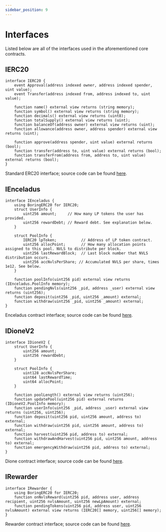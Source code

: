 ```yaml
---
sidebar_position: 9
---
```


# Interfaces

Listed below are all of the interfaces used in the aforementioned core contracts.

## IERC20

```solidity
interface IERC20 {
    event Approval(address indexed owner, address indexed spender, uint value);
    event Transfer(address indexed from, address indexed to, uint value);

    function name() external view returns (string memory);
    function symbol() external view returns (string memory);
    function decimals() external view returns (uint8);
    function totalSupply() external view returns (uint);
    function balanceOf(address owner) external view returns (uint);
    function allowance(address owner, address spender) external view returns (uint);

    function approve(address spender, uint value) external returns (bool);
    function transfer(address to, uint value) external returns (bool);
    function transferFrom(address from, address to, uint value) external returns (bool);
}
```

Standard ERC20 interface; source code can be found [here](https://github.com/nevellusdex).

## IEnceladus

```solidity
interface IEnceladus {
    using BoringERC20 for IERC20;
    struct UserInfo {
        uint256 amount;     // How many LP tokens the user has provided.
        uint256 rewardDebt; // Reward debt. See explanation below.
    }

    struct PoolInfo {
        IERC20 lpToken;           // Address of LP token contract.
        uint256 allocPoint;       // How many allocation points assigned to this pool. NVLS to distribute per block.
        uint256 lastRewardBlock;  // Last block number that NVLS distribution occurs.
        uint256 accNvlsPerShare; // Accumulated NVLS per share, times 1e12. See below.
    }

    function poolInfo(uint256 pid) external view returns (IEnceladus.PoolInfo memory);
    function pendingNvls(uint256 _pid, address _user) external view returns (uint256);
    function deposit(uint256 _pid, uint256 _amount) external;
    function withdraw(uint256 _pid, uint256 _amount) external;
}
```

Enceladus contract interface; source code can be found [here](https://github.com/nevellusdex).

## IDioneV2

```solidity
interface IDioneV2 {
    struct UserInfo {
        uint256 amount;
        uint256 rewardDebt;
    }

    struct PoolInfo {
        uint128 accNvlsPerShare;
        uint64 lastRewardTime;
        uint64 allocPoint;
    }

    function poolLength() external view returns (uint256);
    function updatePool(uint256 pid) external returns (IDioneV2.PoolInfo memory);
    function userInfo(uint256 _pid, address _user) external view returns (uint256, uint256);
    function deposit(uint256 pid, uint256 amount, address to) external;
    function withdraw(uint256 pid, uint256 amount, address to) external;
    function harvest(uint256 pid, address to) external;
    function withdrawAndHarvest(uint256 pid, uint256 amount, address to) external;
    function emergencyWithdraw(uint256 pid, address to) external;
}
```

Dione contract interface; source code can be found [here](https://github.com/nevellusdex).

## IRewarder

```solidity
interface IRewarder {
    using BoringERC20 for IERC20;
    function onNvlsReward(uint256 pid, address user, address recipient, uint256 nvlsAmount, uint256 newLpAmount) external;
    function pendingTokens(uint256 pid, address user, uint256 nvlsAmount) external view returns (IERC20[] memory, uint256[] memory);
}
```

Rewarder contract interface; source code can be found [here](https://github.com/nevellusdex).
